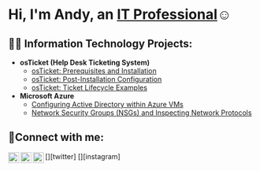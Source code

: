 <h1>Hi, I'm Andy, an <a href="https://www.linkedin.com/in/andrew-inman-6a0975362/">IT Professional</a>☺</h1>

<h2>👨‍💻 Information Technology Projects:</h2>

- <b>osTicket (Help Desk Ticketing System)</b>
  - [osTicket: Prerequisites and Installation](https://github.com/andy-inman/osticket-install-preqs)
  - [osTicket: Post-Installation Configuration](https://github.com/andy-inman/post-install-config)
  - [osTicket: Ticket Lifecycle Examples](https://github.com/andy-inman/osticket-life)
- <b>Microsoft Azure</b>
  - [Configuring Active Directory within Azure VMs](https://github.com/andy-inman/config-ad/blob/main/README.md)
  - [Network Security Groups (NSGs) and Inspecting Network Protocols](https://github.com/joshmadakorcc/azure-network-protocols)

<h2>🤳Connect with me:</h2>

[<img align="left" alt="Josh | Twitter" width="22px" src="https://cdn.jsdelivr.net/npm/simple-icons@v3/icons/twitter.svg" />][twitter]
[<img align="left" alt="Josh | LinkedIn" width="22px" src="https://cdn.jsdelivr.net/npm/simple-icons@v3/icons/linkedin.svg" />][linkedin]
[<img align="left" alt="Josh | Instagram" width="22px" src="https://cdn.jsdelivr.net/npm/simple-icons@v3/icons/instagram.svg" />][instagram]

[linkedin]: https://www.linkedin.com/in/andrew-inman-6a0975362/
